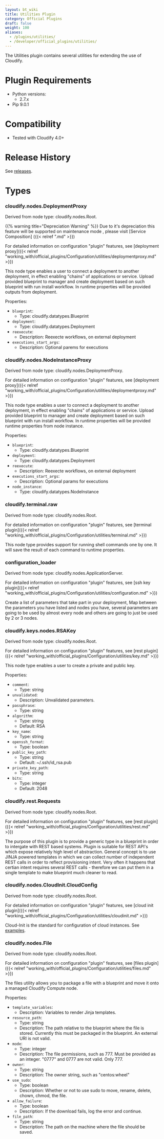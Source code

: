 ```yaml
---
layout: bt_wiki
title: Utilities Plugin
category: Official Plugins
draft: false
weight: 100
aliases:
  - /plugins/utilities/
  - /developer/official_plugins/utilities/
---
```

The Utilities plugin contains several utilities for extending the use of Cloudify.

# Plugin Requirements

* Python versions:
  * 2.7.x
* Pip 9.0.1


# Compatibility

* Tested with Cloudify 4.0+


# Release History

See [releases](https://github.com/cloudify-incubator/cloudify-utilities-plugin/releases).


# Types

### **cloudify.nodes.DeploymentProxy**
  Derived from node type: cloudify.nodes.Root.

{{% warning title="Depreciation Warning" %}}
Due to it's depreciation this feature will be supported on maintenance mode , please visit [Service Composition] ({{< relref ".md" >}})

For detailed information on configuration "plugin" features, see [deployment proxy]({{< relref "working_with/official_plugins/Configuration/utilities/deploymentproxy.md" >}})

This node type enables a user to connect a deployment to another deployment, in effect enabling "chains" of applications or service.
Upload provided blueprint to manager and create deployment based on such blueprint with run install workflow.
In runtime properties will be provided outputs from deployment.

Properties:

  * `blueprint`:
    - Type: cloudify.datatypes.Blueprint
  * `deployment`:
    - Type: cloudify.datatypes.Deployment
  * `reexecute`:
    - Description: Reexecte workflows, on external deployment
  * `executions_start_args`:
    - Description: Optional parems for executions


### **cloudify.nodes.NodeInstanceProxy**
  Derived from node type: cloudify.nodes.DeploymentProxy.

For detailed information on configuration "plugin" features, see [deployment proxy]({{< relref "working_with/official_plugins/Configuration/utilities/deploymentproxy.md" >}})

This node type enables a user to connect a deployment to another deployment, in effect enabling "chains" of applications or service.
Upload provided blueprint to manager and create deployment based on such blueprint with run install workflow.
In runtime properties will be provided runtime properties from node instance.

Properties:

  * `blueprint`:
    - Type: cloudify.datatypes.Blueprint
  * `deployment`:
    - Type: cloudify.datatypes.Deployment
  * `reexecute`:
    - Description: Reexecte workflows, on external deployment
  * `executions_start_args`:
    - Description: Optional params for executions
  * `node_instance`:
    - Type: cloudify.datatypes.NodeInstance


### **cloudify.terminal.raw**
  Derived from node type: cloudify.nodes.Root.

For detailed information on configuration "plugin" features, see [terminal plugin]({{< relref "working_with/official_plugins/Configuration/utilities/terminal.md" >}})

This node type provides support for running shell commands one by one. It will save the result of each command to runtime properties.


### **configuration_loader**
  Derived from node type: cloudify.nodes.ApplicationServer.

For detailed information on configuration "plugin" features, see [ssh key plugin]({{< relref "working_with/official_plugins/Configuration/utilities/configuration.md" >}})

Create a list of parameters that take part in your deployment,
Map between the parameters you have listed and nodes you have, several parameters are going
to be used by almost every node and others are going to just be used by 2 or 3 nodes.


### **cloudify.keys.nodes.RSAKey**
  Derived from node type: cloudify.nodes.Root.

For detailed information on configuration "plugin" features, see [rest plugin]({{< relref "working_with/official_plugins/Configuration/utilities/key.md" >}})

This node type enables a user to create a private and public key.

Properties:
  * `comment`:
    - Type: string
  * `unvalidated`:
    - Description: Unvalidated parameters.
  * `passphrase`:
    - Type: string
  * `algorithm`:
    - Type: string
    - Default: RSA
  * `key_name`:
    - Type: string
  * `openssh_format`:
    - Type: boolean
  * `public_key_path`:
    - Type: string
    - Default: ~/.ssh/id_rsa.pub
  * `private_key_path`:
    - Type: string
  * `bits`:
    - Type: integer
    - Default: 2048


### **cloudify.rest.Requests**
  Derived from node type: cloudify.nodes.Root.

For detailed information on configuration "plugin" features, see [rest plugin]({{< relref "working_with/official_plugins/Configuration/utilities/rest.md" >}})

The purpose of this plugin is to provide a generic type in a blueprint in order to intergate with REST based systems. Plugin is suitable for REST API's which expose relatively high level of abstraction. General concept is to use JINJA powered templates in which we can collect number of independent REST calls in order to reflect provisioning intent. Very often it happens that certian intent requires several REST calls - therefore we can put them in a single template to make blueprint much cleaner to read.


### **cloudify.nodes.CloudInit.CloudConfig**
  Derived from node type: cloudify.nodes.Root.

For detailed information on configuration "plugin" features, see [cloud init plugin]({{< relref "working_with/official_plugins/Configuration/utilities/cloudinit.md" >}})

Cloud-Init is the standard for configuration of cloud instances. See [examples](http://cloudinit.readthedocs.io/en/latest/topics/examples.html).


### **cloudify.nodes.File**
  Derived from node type: cloudify.nodes.Root.

For detailed information on configuration "plugin" features, see [files plugin]({{< relref "working_with/official_plugins/Configuration/utilities/files.md" >}})

The files utility allows you to package a file with a blueprint and move it onto a managed Cloudify Compute node.

Properties:
  * `template_variables`:
    - Description: Variables to render Jinja templates.
  * `resource_path`:
    - Type: string
    - Description: The path relative to the blueprint where the file is stored. Currently this must be packaged in the blueprint. An external URI is not valid.
  * `mode`:
    - Type: integer
    - Description: The file permissions, such as 777. Must be provided as an integer. "0777" and 0777 are not valid. Only 777.
  * `owner`:
    - Type: string
    - Description: The owner string, such as "centos:wheel"
  * `use_sudo`:
    - Type: boolean
    - Description: Whether or not to use sudo to move, rename, delete, chown, chmod, the file.
  * `allow_failure`:
    - Type: boolean
    - Description: If the download fails, log the error and continue.
  * `file_path`:
    - Type: string
    - Description: The path on the machine where the file should be saved.
